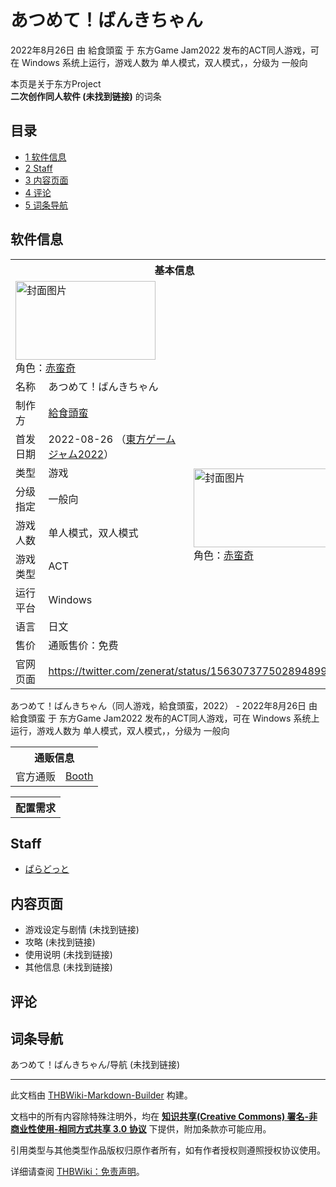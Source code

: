 # あつめて！ばんきちゃん

<!-- source html: G:\repos\THBWiki-Markdown-Builder\THBWikiMarkdown\Temp\main\5\5e\ns0%3A%E3%81%82%E3%81%A4%E3%82%81%E3%81%A6%EF%BC%81%E3%81%B0%E3%82%93%E3%81%8D%E3%81%A1%E3%82%83%E3%82%93.html -->

2022年8月26日 由 給食頭蛮 于 东方Game Jam2022 发布的ACT同人游戏，可在 Windows 系统上运行，游戏人数为 单人模式，双人模式，，分级为 一般向

本页是关于东方Project  
 **二次创作同人软件 (未找到链接)** 的词条
## 目录

- [1 软件信息](#软件信息)
- [2 Staff](#Staff)
- [3 内容页面](#内容页面)
- [4 评论](#评论)
- [5 词条导航](#词条导航)




## 软件信息

<table><tbody><tr><th colspan="3">基本信息</th></tr><tr><td class="cover-artwork-mobile" colspan="2"><a href="./文件-あつめて！ばんきちゃん封面.png.md" class="image" title="封面图片"><img alt="封面图片" src="https://upload.thwiki.cc/thumb/2/21/%E3%81%82%E3%81%A4%E3%82%81%E3%81%A6%EF%BC%81%E3%81%B0%E3%82%93%E3%81%8D%E3%81%A1%E3%82%83%E3%82%93%E5%B0%81%E9%9D%A2.png/224px-%E3%81%82%E3%81%A4%E3%82%81%E3%81%A6%EF%BC%81%E3%81%B0%E3%82%93%E3%81%8D%E3%81%A1%E3%82%83%E3%82%93%E5%B0%81%E9%9D%A2.png" decoding="async" loading="lazy" width="224" height="126" srcset="https://upload.thwiki.cc/thumb/2/21/%E3%81%82%E3%81%A4%E3%82%81%E3%81%A6%EF%BC%81%E3%81%B0%E3%82%93%E3%81%8D%E3%81%A1%E3%82%83%E3%82%93%E5%B0%81%E9%9D%A2.png/336px-%E3%81%82%E3%81%A4%E3%82%81%E3%81%A6%EF%BC%81%E3%81%B0%E3%82%93%E3%81%8D%E3%81%A1%E3%82%83%E3%82%93%E5%B0%81%E9%9D%A2.png 1.5x, https://upload.thwiki.cc/thumb/2/21/%E3%81%82%E3%81%A4%E3%82%81%E3%81%A6%EF%BC%81%E3%81%B0%E3%82%93%E3%81%8D%E3%81%A1%E3%82%83%E3%82%93%E5%B0%81%E9%9D%A2.png/448px-%E3%81%82%E3%81%A4%E3%82%81%E3%81%A6%EF%BC%81%E3%81%B0%E3%82%93%E3%81%8D%E3%81%A1%E3%82%83%E3%82%93%E5%B0%81%E9%9D%A2.png 2x" data-file-width="1280" data-file-height="720"></a><div class="cover-char">角色：<a href="./赤蛮奇.md" title="赤蛮奇">赤蛮奇</a></div></td>
</tr><tr><td class="label">名称</td><td colspan="2"> あつめて！ばんきちゃん </td></tr><tr><td class="label">制作方</td><td><a href="./給食頭蛮.md" title="給食頭蛮">給食頭蛮</a></td><td class="cover-artwork" rowspan="8" style="min-width:224px;"><a href="./文件-あつめて！ばんきちゃん封面.png.md" class="image" title="封面图片"><img alt="封面图片" src="https://upload.thwiki.cc/thumb/2/21/%E3%81%82%E3%81%A4%E3%82%81%E3%81%A6%EF%BC%81%E3%81%B0%E3%82%93%E3%81%8D%E3%81%A1%E3%82%83%E3%82%93%E5%B0%81%E9%9D%A2.png/224px-%E3%81%82%E3%81%A4%E3%82%81%E3%81%A6%EF%BC%81%E3%81%B0%E3%82%93%E3%81%8D%E3%81%A1%E3%82%83%E3%82%93%E5%B0%81%E9%9D%A2.png" decoding="async" loading="lazy" width="224" height="126" srcset="https://upload.thwiki.cc/thumb/2/21/%E3%81%82%E3%81%A4%E3%82%81%E3%81%A6%EF%BC%81%E3%81%B0%E3%82%93%E3%81%8D%E3%81%A1%E3%82%83%E3%82%93%E5%B0%81%E9%9D%A2.png/336px-%E3%81%82%E3%81%A4%E3%82%81%E3%81%A6%EF%BC%81%E3%81%B0%E3%82%93%E3%81%8D%E3%81%A1%E3%82%83%E3%82%93%E5%B0%81%E9%9D%A2.png 1.5x, https://upload.thwiki.cc/thumb/2/21/%E3%81%82%E3%81%A4%E3%82%81%E3%81%A6%EF%BC%81%E3%81%B0%E3%82%93%E3%81%8D%E3%81%A1%E3%82%83%E3%82%93%E5%B0%81%E9%9D%A2.png/448px-%E3%81%82%E3%81%A4%E3%82%81%E3%81%A6%EF%BC%81%E3%81%B0%E3%82%93%E3%81%8D%E3%81%A1%E3%82%83%E3%82%93%E5%B0%81%E9%9D%A2.png 2x" data-file-width="1280" data-file-height="720"></a><div class="cover-char">角色：<a href="./赤蛮奇.md" title="赤蛮奇">赤蛮奇</a></div></td>
</tr><tr><td class="label">首发日期</td><td>2022-08-26&#160;（<a href="/展会作品列表?e=%E4%B8%9C%E6%96%B9Game+Jam%232022">東方ゲームジャム2022</a>）</td></tr><tr><td class="label">类型</td><td>游戏</td></tr><tr><td class="label">分级指定</td><td>一般向</td></tr><tr><td class="label">游戏人数</td><td>单人模式，双人模式</td></tr><tr><td class="label">游戏类型</td><td>ACT</td></tr><tr><td class="label">运行平台</td><td>Windows</td></tr><tr><td class="label">语言</td><td>日文</td></tr><tr><td class="label">售价</td><td>通贩售价：免费</td></tr>
<tr><td class="label">官网页面</td><td colspan="2"><a rel="nofollow" class="external free" href="https://twitter.com/zenerat/status/1563073775028948992">https://twitter.com/zenerat/status/1563073775028948992</a></td></tr></tbody></table>

あつめて！ばんきちゃん（同人游戏，給食頭蛮，2022） - 2022年8月26日 由 給食頭蛮 于 东方Game Jam2022 发布的ACT同人游戏，可在 Windows 系统上运行，游戏人数为 单人模式，双人模式，，分级为 一般向

<table><tbody><tr><th colspan="3">通贩信息</th></tr><tr><td class="label">官方通贩</td><td colspan="2"><a rel="nofollow" class="external text" href="https://zenerat.booth.pm/items/4118935">Booth</a></td></tr></tbody></table>


  
  

  


<table>
<tbody><tr><th colspan="2">配置需求</th></tr>
</tbody></table>


## Staff
- [ぱらどっと](./ぱらどっと.md)

## 内容页面
- 游戏设定与剧情 (未找到链接)
- 攻略 (未找到链接)
- 使用说明 (未找到链接)
- 其他信息 (未找到链接)

## 评论
## 词条导航
  
あつめて！ばんきちゃん/导航 (未找到链接)
  





---

此文档由 [THBWiki-Markdown-Builder](https://github.com/Delsin-Yu/THBWiki-Markdown-Builder) 构建。

文档中的所有内容除特殊注明外，均在 [**知识共享(Creative Commons) 署名-非商业性使用-相同方式共享 3.0 协议**](https://creativecommons.org/licenses/by-sa/3.0/deed.zh-hans) 下提供，附加条款亦可能应用。

引用类型与其他类型作品版权归原作者所有，如有作者授权则遵照授权协议使用。

详细请查阅 [THBWiki：免责声明](https://thbwiki.cc/THBWiki:%E5%85%8D%E8%B4%A3%E5%A3%B0%E6%98%8E)。


